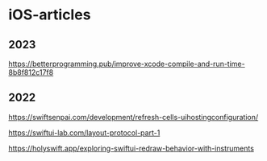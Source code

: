 # iOS-articles

## 2023

https://betterprogramming.pub/improve-xcode-compile-and-run-time-8b8f812c17f8

## 2022

https://swiftsenpai.com/development/refresh-cells-uihostingconfiguration/

https://swiftui-lab.com/layout-protocol-part-1

https://holyswift.app/exploring-swiftui-redraw-behavior-with-instruments
